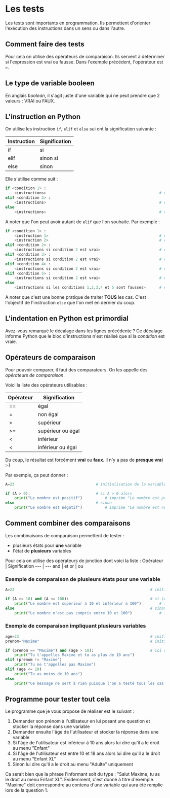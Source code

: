 # Les tests
Les tests sont importants en programmation. Ils permettent d'orienter l'exécution des instructions dans un sens ou dans l'autre. 

## Comment faire des tests
Pour cela on utilise des opérateurs de comparaison. Ils servent à déterminer si l'expression est vrai ou fausse. Dans l'exemple précédent, l'opérateur est `>`.

## Le type de variable booleen
En anglais *boolean*, il s'agit juste d'une variable qui ne peut prendre que 2 valeurs : VRAI ou FAUX.

## L'instruction en Python
On utilise les instruction `if`, `elif` et `else` sui ont la signification suivante :

Instruction | Signification
--- | ---
if | si
elif | sinon si
else | sinon

Elle s'utilise comme suit : 
```python
if <condition 1> :
    <instructions>                                                  # exécuté si condition 1 est vraie
elif <condition 2> :
    <instructions>                                                  # exécuté si condition 2 est vraie
else
    <instructions>                                                  # exécuté dans tous les autres cas
```

A noter que l'on peut avoir autant de `elif` que l'on souhaite. Par exemple : 
```python
if <condition 1> :
    <instruction 1>                                                 # exécuté si condition 1 est vraie
    <instruction 2>                                                 # exécuté si condition 1 est vraie
elif <condition 2> :
    <instructions si condition 2 est vrai>                          # exécuté si condition 2 est vraie
elif <condition 3> :
    <instructions si condition 2 est vrai>                          # exécuté si condition 3 est vraie
elif <condition 4> :
    <instructions si condition 2 est vrai>                          # exécuté si condition 4 est vraie
elif <condition 5> :
    <instructions si condition 2 est vrai>                          # exécuté si condition 5 est vraie
else
    <instructions si les conditions 1,2,3,4 et 5 sont fausses>      # exécuté dans tous les autres cas
```

A noter que c'est une bonne pratique de traiter **TOUS** les cas. C'est l'objectif de l'instruction `else` que l'on met en dernier du coup. 

## L'indentation en Python est primordial
Avez-vous remarqué le décalage dans les lignes précédente ?
Ce décalage informe Python que le bloc d'instructions n'est réalisé que si la *condition* est vraie.

## Opérateurs de comparaison
Pour pouvoir comparer, il faut des comparateurs. On les appelle des *opérateurs de comparaison*.

Voici la liste des opérateurs utilisables :

Opérateur | Signification
--- | ---
&nbsp;== | égal
&nbsp;= | non égal
&nbsp;> | supérieur
&nbsp;>= | supérieur ou égal
&nbsp;< | inférieur
&nbsp;< | inférieur ou égal

Du coup, le résultat est forcément **vrai** ou **faux**. Il n'y a pas de **presque vrai** :-)

Par exemple, ça peut donner :

```python
A=23                                    # initialisation de la variable que je veux tester

if (A > 0):                             # si A > 0 alors
    print("Le nombre est positif")          # imprime "Le nombre est positif" si A > 0
else                                    # sinon
    print("Le nombre est négatif")          # imprime "Le nombre est négatif"
```

## Comment combiner des comparaisons
Les combinaisons de comparaison permettent de tester :
- plusieurs états pour **une** variable 
- l'état de **plusieurs** variables

Pour cela on utilise des opérateurs de jonction dont voici la liste :
Opérateur | Signification
--- | ---
and | et
or | ou

### Exemple de comparaison de plusieurs états pour **une** variable
```python
A=23                                                            # initialisation de la variable que je veux tester

if (A >= 10) and (A <= 100):                                    # si (A<=10) ET (A<=100) alors
    print("Le nombre est supérieur à 10 et inférieur à 100")        # imprime "Le nombre est supérieur à 10 et inférieur à 100"
else                                                            # sinon
    print("Le nombre n'est pas compris entre 10 et 100")            # imprime "Le nombre n'est pas compris entre 10 et 100"
```

### Exemple de comparaison impliquant plusieurs variables
```python
age=23                                                          # initialisation de la variable age
prenom="Maxime"                                                 # initialisation de la variable prenom 

if (prenom == "Maxime") and (age > 10):                         # ici on teste les valeurs pour 2 variables différentes : prenom et age
    print("Tu t'appelles Maxime et tu as plus de 10 ans")
elif (prenom != "Maxime") 
    print("Tu ne t'appelles pas Maxime")      
elif (age <= 10) 
    print("Tu as moins de 10 ans")      
else 
    print("Ce message ne sert à rien puisque l'on a testé tous les cas au-dessus donc on pourrait s'en passer")   
```

## Programme pour tester tout cela
Le programme que je vous propose de réaliser est le suivant :
1. Demander son prénom à l'utilisateur en lui posant une question et stocker la réponse dans une variable
2. Demander ensuite l'âge de l'utilisateur et stocker la réponse dans une variable
3. Si l'âge de l'utilisateur est inférieur à 10 ans alors lui dire qu'il a le droit au menu "Enfant"
4. Si l'âge de l'utilisateur est entre 10 et 18 ans alors lui dire qu'il a le droit au menu "Enfant XL"
5. Sinon lui dire qu'il a le droit au menu "Adulte" uniquement

Ca serait bien que la phrase l'informant soit du type : "Salut Maxime, tu as le droit au menu Enfant XL". Evidemment, c'est donné à titre d'exemple. "Maxime" doit correspondre au contenu d'une variable qui aura été remplie lors de la question 1. 
